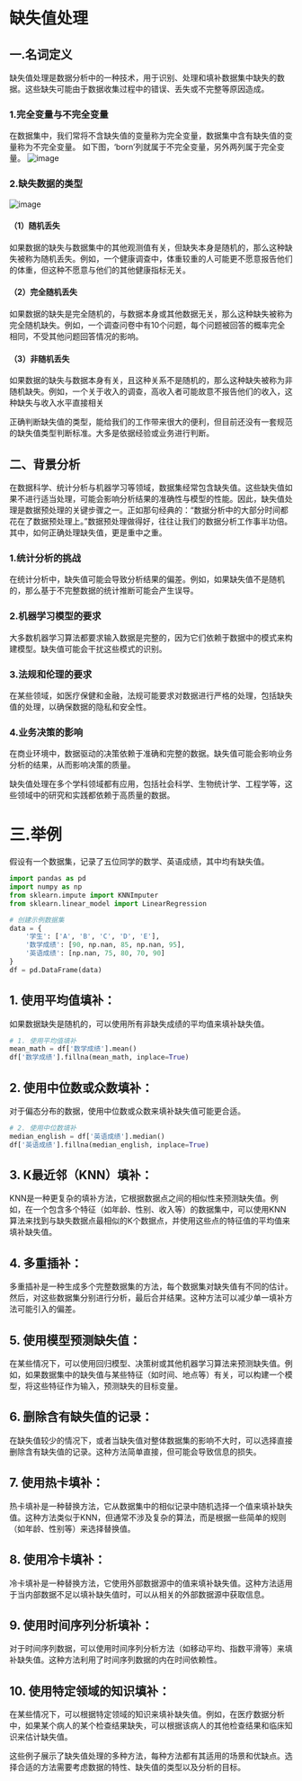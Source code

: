 # 缺失值处理
## 一.名词定义
缺失值处理是数据分析中的一种技术，用于识别、处理和填补数据集中缺失的数据。这些缺失可能由于数据收集过程中的错误、丢失或不完整等原因造成。
### 1.完全变量与不完全变量
在数据集中，我们常将不含缺失值的变量称为完全变量，数据集中含有缺失值的变量称为不完全变量。
如下图，‘born’列就属于不完全变量，另外两列属于完全变量。
![image](https://github.com/user-attachments/assets/c607d874-d7c5-444f-b79f-3eb61faca59a)
### 2.缺失数据的类型
![image](https://github.com/user-attachments/assets/cf10abd4-63cf-489a-8a0c-cf5ea3612b86)
#### （1）随机丢失
如果数据的缺失与数据集中的其他观测值有关，但缺失本身是随机的，那么这种缺失被称为随机丢失。例如，一个健康调查中，体重较重的人可能更不愿意报告他们的体重，但这种不愿意与他们的其他健康指标无关。
#### （2）完全随机丢失
如果数据的缺失是完全随机的，与数据本身或其他数据无关，那么这种缺失被称为完全随机缺失。例如，一个调查问卷中有10个问题，每个问题被回答的概率完全相同，不受其他问题回答情况的影响。
#### （3）非随机丢失
如果数据的缺失与数据本身有关，且这种关系不是随机的，那么这种缺失被称为非随机缺失。例如，一个关于收入的调查，高收入者可能故意不报告他们的收入，这种缺失与收入水平直接相关

正确判断缺失值的类型，能给我们的工作带来很大的便利，但目前还没有一套规范的缺失值类型判断标准。大多是依据经验或业务进行判断。
## 二、背景分析
在数据科学、统计分析与机器学习等领域，数据集经常包含缺失值。这些缺失值如果不进行适当处理，可能会影响分析结果的准确性与模型的性能。因此，缺失值处理是数据预处理的关键步骤之一。正如那句经典的：“数据分析中的大部分时间都花在了数据预处理上。”数据预处理做得好，往往让我们的数据分析工作事半功倍。其中，如何正确处理缺失值，更是重中之重。
### 1.统计分析的挑战
在统计分析中，缺失值可能会导致分析结果的偏差。例如，如果缺失值不是随机的，那么基于不完整数据的统计推断可能会产生误导。
### 2.机器学习模型的要求
大多数机器学习算法都要求输入数据是完整的，因为它们依赖于数据中的模式来构建模型。缺失值可能会干扰这些模式的识别。
### 3.法规和伦理的要求
在某些领域，如医疗保健和金融，法规可能要求对数据进行严格的处理，包括缺失值的处理，以确保数据的隐私和安全性。
### 4.业务决策的影响
在商业环境中，数据驱动的决策依赖于准确和完整的数据。缺失值可能会影响业务分析的结果，从而影响决策的质量。

缺失值处理在多个学科领域都有应用，包括社会科学、生物统计学、工程学等，这些领域中的研究和实践都依赖于高质量的数据。
# 三.举例
假设有一个数据集，记录了五位同学的数学、英语成绩，其中均有缺失值。
```python
import pandas as pd
import numpy as np
from sklearn.impute import KNNImputer
from sklearn.linear_model import LinearRegression

# 创建示例数据集
data = {
    '学生': ['A', 'B', 'C', 'D', 'E'],
    '数学成绩': [90, np.nan, 85, np.nan, 95],
    '英语成绩': [np.nan, 75, 80, 70, 90]
}
df = pd.DataFrame(data)
```
## 1. 使用平均值填补：
如果数据缺失是随机的，可以使用所有非缺失成绩的平均值来填补缺失值。
```python
# 1. 使用平均值填补
mean_math = df['数学成绩'].mean()
df['数学成绩'].fillna(mean_math, inplace=True)
```
## 2. 使用中位数或众数填补：
对于偏态分布的数据，使用中位数或众数来填补缺失值可能更合适。
```python
# 2. 使用中位数填补
median_english = df['英语成绩'].median()
df['英语成绩'].fillna(median_english, inplace=True)
```
## 3. K最近邻（KNN）填补：
KNN是一种更复杂的填补方法，它根据数据点之间的相似性来预测缺失值。例如，在一个包含多个特征（如年龄、性别、收入等）的数据集中，可以使用KNN算法来找到与缺失数据点最相似的K个数据点，并使用这些点的特征值的平均值来填补缺失值。
## 4. 多重插补：
多重插补是一种生成多个完整数据集的方法，每个数据集对缺失值有不同的估计。然后，对这些数据集分别进行分析，最后合并结果。这种方法可以减少单一填补方法可能引入的偏差。
## 5. 使用模型预测缺失值：
在某些情况下，可以使用回归模型、决策树或其他机器学习算法来预测缺失值。例如，如果数据集中的缺失值与某些特征（如时间、地点等）有关，可以构建一个模型，将这些特征作为输入，预测缺失的目标变量。
## 6. 删除含有缺失值的记录：
在缺失值较少的情况下，或者当缺失值对整体数据集的影响不大时，可以选择直接删除含有缺失值的记录。这种方法简单直接，但可能会导致信息的损失。
## 7. 使用热卡填补：
热卡填补是一种替换方法，它从数据集中的相似记录中随机选择一个值来填补缺失值。这种方法类似于KNN，但通常不涉及复杂的算法，而是根据一些简单的规则（如年龄、性别等）来选择替换值。
## 8. 使用冷卡填补：
冷卡填补是一种替换方法，它使用外部数据源中的值来填补缺失值。这种方法适用于当内部数据不足以填补缺失值时，可以从相关的外部数据源中获取信息。
## 9. 使用时间序列分析填补：
对于时间序列数据，可以使用时间序列分析方法（如移动平均、指数平滑等）来填补缺失值。这种方法利用了时间序列数据的内在时间依赖性。
## 10. 使用特定领域的知识填补：
在某些情况下，可以根据特定领域的知识来填补缺失值。例如，在医疗数据分析中，如果某个病人的某个检查结果缺失，可以根据该病人的其他检查结果和临床知识来估计缺失值。

这些例子展示了缺失值处理的多种方法，每种方法都有其适用的场景和优缺点。选择合适的方法需要考虑数据的特性、缺失值的类型以及分析的目标。















